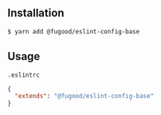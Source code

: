 ## Installation

```bash
$ yarn add @fugood/eslint-config-base
```

## Usage

`.eslintrc`

```json
{
  "extends": "@fugood/eslint-config-base"
}
```
